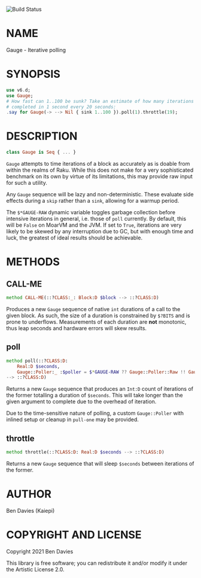 ![Build Status](https://github.com/Kaiepi/ra-Gauge/actions/workflows/test.yml/badge.svg)

NAME
====

Gauge - Iterative polling

SYNOPSIS
========

```raku
use v6.d;
use Gauge;
# How fast can 1..100 be sunk? Take an estimate of how many iterations can be
# completed in 1 second every 20 seconds:
.say for Gauge(-> --> Nil { sink 1..100 }).poll(1).throttle(19);
```

DESCRIPTION
===========

```raku
class Gauge is Seq { ... }
```

`Gauge` attempts to time iterations of a block as accurately as is doable from within the realms of Raku. While this does not make for a very sophisticated benchmark on its own by virtue of its limitations, this may provide raw input for such a utility.

Any `Gauge` sequence will be lazy and non-deterministic. These evaluate side effects during a `skip` rather than a `sink`, allowing for a warmup period.

The `$*GAUGE-RAW` dynamic variable toggles garbage collection before intensive iterations in general, i.e. those of `poll` currently. By default, this will be `False` on MoarVM and the JVM. If set to `True`, iterations are very likely to be skewed by any interruption due to GC, but with enough time and luck, the greatest of ideal results should be achievable.

METHODS
=======

CALL-ME
-------

```raku
method CALL-ME(::?CLASS:_: Block:D $block --> ::?CLASS:D)
```

Produces a new `Gauge` sequence of native `int` durations of a call to the given block. As such, the size of a duration is constrained by `$?BITS` and is prone to underflows. Measurements of each duration are **not** monotonic, thus leap seconds and hardware errors will skew results.

poll
----

```raku
method poll(::?CLASS:D:
    Real:D $seconds,
    Gauge::Poller:_ :$poller = $*GAUGE-RAW ?? Gauge::Poller::Raw !! Gauge::Poller::Collected
--> ::?CLASS:D)
```

Returns a new `Gauge` sequence that produces an `Int:D` count of iterations of the former totalling a duration of `$seconds`. This will take longer than the given argument to complete due to the overhead of iteration.

Due to the time-sensitive nature of polling, a custom `Gauge::Poller` with inlined setup or cleanup in `pull-one` may be provided.

throttle
--------

```raku
method throttle(::?CLASS:D: Real:D $seconds --> ::?CLASS:D)
```

Returns a new `Gauge` sequence that will sleep `$seconds` between iterations of the former.

AUTHOR
======

Ben Davies (Kaiepi)

COPYRIGHT AND LICENSE
=====================

Copyright 2021 Ben Davies

This library is free software; you can redistribute it and/or modify it under the Artistic License 2.0.

